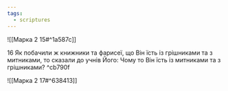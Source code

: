 ```yaml
---
tags:
  - scriptures
---
```


![[Марка 2 15#^1a587c]]

16 Як побачили ж книжники та фарисеї, що Він їсть із грішниками та з митниками, то сказали до учнів Його: Чому то Він їсть із митниками та з грішниками? ^cb790f

![[Марка 2 17#^638413]]